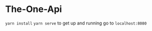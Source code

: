 # The-One-Api

```yarn install```
```yarn serve``` 
to get up and running go to ```localhost:8080```